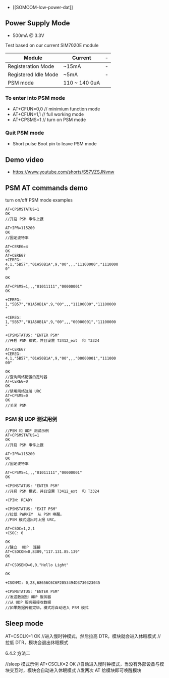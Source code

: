 
- [[SOMCOM-low-power-dat]] 


## Power Supply Mode 

* 500mA @ 3.3V 
  
Test based on our current SIM7020E module 

| Module               | Current       | -   |
| -------------------- | ------------- | --- |
| Registeration Mode   | ~15mA         | -   |
| Registered Idle Mode | ~5mA          | -   |
| PSM mode             | 110 ~ 140 0uA |     |


### To enter into PSM mode

* AT+CFUN=0,0 // minimium function mode
* AT+CFUN=1,1 // full working mode
* AT+CPSMS=1  // turn on PSM mode 
  
### Quit PSM mode
* Short pulse Boot pin to leave PSM mode



## Demo video 

- https://www.youtube.com/shorts/S57VZSJNvnw



## PSM AT commands demo 

turn on/off PSM mode examples 

    AT+CPSMSTATUS=1 
    OK 
    //开启 PSM 事件上报 

    AT+IPR=115200 
    OK 
    //固定波特率 

    AT+CEREG=4 
    OK 
    AT+CEREG? 
    +CEREG: 
    4,1,"5B57","01A50B1A",9,"00",,,"11100000","1110000
    0" 
    
    OK 
    
    AT+CPSMS=1,,,"01011111","00000001" 
    OK 
    
    +CEREG: 
    1,"5B57","01A50B1A",9,"00",,,"11100000","11100000
    " 
    
    +CEREG: 
    1,"5B57","01A50B1A",9,"00",,,"00000001","11100000
    " 
    
    +CPSMSTATUS: "ENTER PSM" 
    //开启 PSM 模式，并且设置 T3412_ext  和 T3324 

    AT+CEREG? 
    +CEREG: 
    4,1,"5B57","01A50B1A",9,"00",,,"00000001","111000
    00" 
    
    OK 
    //查询网络配置的定时器 
    AT+CEREG=0 
    OK 
    //禁用网络注册 URC 
    AT+CPSMS=0 
    OK 
    //关闭 PSM 

###  PSM 和 UDP 测试用例 

    //PSM 和 UDP 测试示例 
    AT+CPSMSTATUS=1 
    OK 
    //开启 PSM 事件上报 

    AT+IPR=115200 
    OK 
    //固定波特率 

    AT+CPSMS=1,,,"01011111","00000001" 
    OK 
    
    +CPSMSTATUS: "ENTER PSM" 
    //开启 PSM 模式，并且设置 T3412_ext  和 T3324 

    +CPIN: READY 
    
    +CPSMSTATUS: "EXIT PSM" 
    //拉低 PWRKEY  从 PSM 唤醒。 
    //PSM 模式退出时上报 URC。 

    AT+CSOC=1,2,1 
    +CSOC: 0 
    
    OK 
    //建立  UDP  连接 
    AT+CSOCON=0,8309,"117.131.85.139" 
    OK 
    
    AT+CSOSEND=0,0,"Hello Light" 
    
    OK 
    
    +CSONMI: 0,28,68656C6C6F2053494D3730323045 
    
    +CPSMSTATUS: "ENTER PSM" 
    //发送数据到 UDP 服务器 
    //从 UDP 服务器接收数据 
    //如果数据传输完毕，模式将自动进入 PSM 模式 



## Sleep mode 

AT+CSCLK=1 
OK 
//进入慢时钟模式，然后拉高 DTR，模块就会进入休眠模式 
//拉低 DTR，模块会退出休眠模式 
 
 
6.4.2  方法二 
 
//sleep 模式示例 
AT+CSCLK=2 
OK 
//自动进入慢时钟模式，当没有外部设备与模块交互时，模块会自动进入休眠模式 
//发两次 AT 给模块即可唤醒模块 